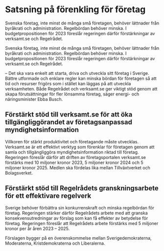 # Satsning på förenkling för företag

Svenska företag, inte minst de många små företagen, behöver lättnader från byråkrati och administration. Regelbördan behöver minska. I budgetpropositionen för 2023 föreslår regeringen därför förstärkningar av verksamt.se och Regelrådet.

Svenska företag, inte minst de många små företagen, behöver lättnader från byråkrati och administration. Regelbördan behöver minska. I budgetpropositionen för 2023 föreslår regeringen därför förstärkningar av verksamt.se och Regelrådet.

– Det ska vara enkelt att starta, driva och utveckla sitt företag i Sverige. Bättre utformade och enklare regler kan minska bördan för företagen så att tid och resurser frigörs som i stället kan läggas på att utveckla verksamheten. Både Regelrådet och verksamt.se ger viktigt stöd genom att skapa förutsättningar för fler lönsamma företag, säger energi- och näringsminister Ebba Busch.

## Förstärkt stöd till verksamt.se för att öka tillgängliggörandet av företagsanpassad myndighetsinformation

Villkoren för stärkt produktivitet och företagande måste utvecklas. Verksamt.se är ett effektivt verktyg som förenklar för företagen genom att samla och tillgängliggöra myndighetsinformation riktad till företag. Regeringen föreslår därför att driften av företagsportalen verksamt.se förstärks med 10 miljoner kronor 2023, 5 miljoner kronor 2024 och 5 miljoner kronor 2025. Medlen ska fördelas lika mellan Tillväxtverket och Bolagsverket.

## Förstärkt stöd till Regelrådets granskningsarbete för ett effektivare regelverk

Sverige behöver förbättra sin konkurrenskraft och minska regelbördan för företag. Regeringen stärker därför Regelrådets arbete med att granska konsekvensutredningar av förslag som kan få effekter av betydelse för företag. Regeringen föreslår att Regelrådets arbete förstärks med 5 miljoner kronor per år åren 2023 – 2025.

Förslagen bygger på en överenskommelse mellan Sverigedemokraterna, Moderaterna, Kristdemokraterna och Liberalerna.
